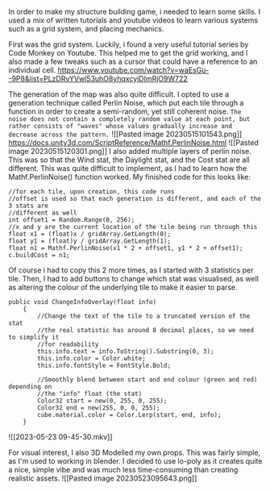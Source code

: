 In order to make my structure building game, i needed to learn some skills. I used a mix of written tutorials and youtube videos to learn various systems such as a grid system, and placing mechanics.

First was the grid system. Luckily, i found a very useful tutorial series by Code Monkey on Youtube. This helped me to get the grid working, and I also made a few tweaks such as a cursor that could have a reference to an individual cell.
https://www.youtube.com/watch?v=waEsGu--9P8&list=PLzDRvYVwl53uhO8yhqxcyjDImRjO9W722

The generation of the map was also quite difficult. I opted to use a generation technique called Perlin Noise, which put each tile through a function in order to create a semi-random, yet still coherent noise.
`The noise does not contain a completely random value at each point, but rather consists of "waves" whose values gradually increase and decrease across the pattern.`
![[Pasted image 20230515101543.png]]
https://docs.unity3d.com/ScriptReference/Mathf.PerlinNoise.html
![[Pasted image 20230515120301.png]]
I also added multiple layers of perlin noise. This was so that the Wind stat, the Daylight stat, and the Cost stat are all different.
This was quite difficult to implement, as I had to learn how the Mathf.PerlinNoise() function worked. My finished code for this looks like:
```
//for each tile, upon creation, this code runs
//offset is used so that each generation is different, and each of the 3 stats are
//different as well
int offset1 = Random.Range(0, 256);
//x and y are the current location of the tile being run through this
float x1 = (float)x / gridArray.GetLength(0);
float y1 = (float)y / gridArray.GetLength(1);
float n1 = Mathf.PerlinNoise(x1 * 2 + offset1, y1 * 2 + offset1);
c.buildCost = n1;
```
Of course i had to copy this 2 more times, as I started with 3 statistics per tile.
Then, I had to add buttons to change which stat was visualised, as well as altering the colour of the underlying tile to make it easier to parse.
```
public void ChangeInfoOverlay(float info)
    {
		//Change the text of the tile to a truncated version of the stat 
		//the real statistic has around 8 decimal places, so we need to simplify it
		//for readability
        this.info.text = info.ToString().Substring(0, 3);
        this.info.color = Color.white;
        this.info.fontStyle = FontStyle.Bold;

		//Smoothly blend between start and end colour (green and red) depending on
		//the "info" float (the stat)
        Color32 start = new(0, 255, 0, 255);
        Color32 end = new(255, 0, 0, 255);
        cube.material.color = Color.Lerp(start, end, info);
    }
```
![[2023-05-23 09-45-30.mkv]]

For visual interest, I also 3D Modelled my own props.
This was fairly simple, as I'm used to working in blender. I decided to use lo-poly as it creates quite a nice, simple vibe and was much less time-consuming than creating realistic assets.
![[Pasted image 20230523095643.png]]